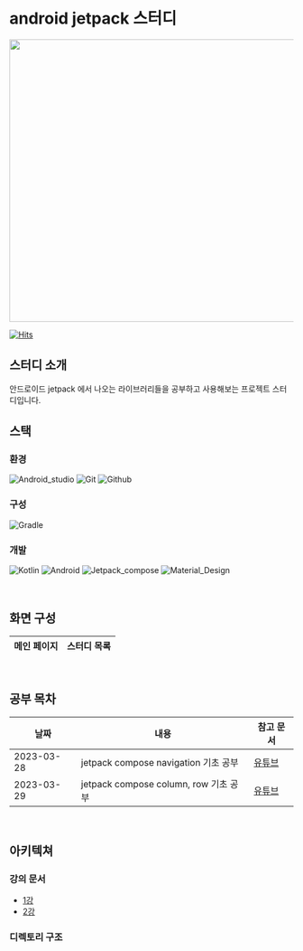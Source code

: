 # android jetpack 스터디

<p align="center"><img src="https://developer.android.com/images/hero-assets/android-jetpack.svg" height="500px" width="600px"></p>

[![Hits](https://hits.seeyoufarm.com/api/count/incr/badge.svg?url=https%3A%2F%2Fgithub.com%2FcookieCornSoup&count_bg=%2379C83D&title_bg=%23555555&icon=&icon_color=%23E7E7E7&title=hits&edge_flat=false)](https://hits.seeyoufarm.com)
<br/>

## 스터디 소개

안드로이드 jetpack 에서 나오는 라이브러리들을 공부하고 사용해보는 프로젝트 스터디입니다.
<br/>
   
## 스택
   
### 환경   

![Android_studio](https://img.shields.io/badge/Android%20Studio-3DDC84?style=for-the-badge&logo=Android%20Studio&logoColor=white")
![Git](https://img.shields.io/badge/Git-F05032?style=for-the-badge&logo=Git&logoColor=white)
![Github](https://img.shields.io/badge/GitHub-181717?style=for-the-badge&logo=GitHub&logoColor=white)
   
### 구성

![Gradle](https://img.shields.io/badge/Gradle-02303A?style=for-the-badge&logo=Gradle&logoColor=white)
   
### 개발
   
![Kotlin](https://img.shields.io/badge/Kotlin-7F52FF?style=for-the-badge&logo=Kotlin&logoColor=white)
![Android](https://img.shields.io/badge/Android-3DDC84?style=for-the-badge&logo=Android&logoColor=white)
![Jetpack_compose](https://img.shields.io/badge/Jetpack%20Compose-4285F4?style=for-the-badge&logo=Jetpack%20Compose&logoColor=white)
![Material_Design](https://img.shields.io/badge/Material%20Design-757575?style=for-the-badge&logo=Material%20Design&logoColor=white)

<br/>
   
## 화면 구성

| 메인 페이지 | 스터디 목록 |
|--------|--------|

<br/>

## 공부 목차

| 날짜         | 내용                                | 참고 문서                               |
|------------|-----------------------------------|-------------------------------------|
| 2023-03-28 | jetpack compose navigation 기초 공부  | [유튜브](https://youtu.be/sHyQV3Jz_fA) |
| 2023-03-29 | jetpack compose column, row 기초 공부 | [유튜브](https://youtu.be/xszyeIWFsGc) |
<br/>

## 아키텍쳐

### 강의 문서

* [1강](https://github.com/cookieCornSoup/jetpack-study/blob/main/app/src/main/java/com/example/compose/ComposeStudy/column/1%EA%B0%95.md)
* [2강](https://github.com/cookieCornSoup/jetpack-study/blob/main/app/src/main/java/com/example/compose/ComposeStudy/composable/2%EA%B0%95.md)

### 디렉토리 구조

```bash

```
